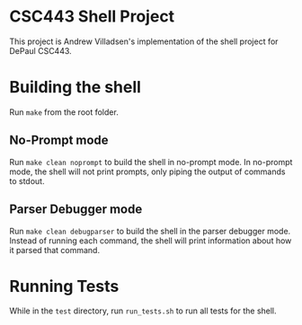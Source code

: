 # CSC443 Shell Project

This project is Andrew Villadsen's implementation of the shell project for DePaul CSC443.

# Building the shell

Run `make` from the root folder.

## No-Prompt mode

Run `make clean noprompt` to build the shell in no-prompt mode. In no-prompt mode, the shell will not print prompts, only piping the output of commands to stdout.

## Parser Debugger mode

Run `make clean debugparser` to build the shell in the parser debugger mode. Instead of running each command, the shell will print information about how it parsed that command.

# Running Tests

While in the `test` directory, run `run_tests.sh` to run all tests for the shell.